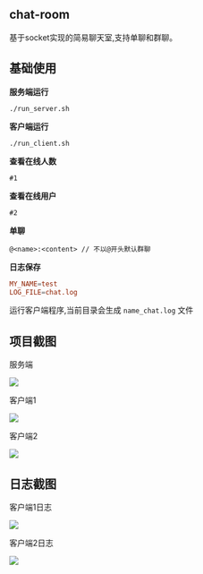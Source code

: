 ## chat-room

基于socket实现的简易聊天室,支持单聊和群聊。

## 基础使用

**服务端运行**

```
./run_server.sh
```

**客户端运行**

```
./run_client.sh
```

**查看在线人数**

```
#1
```

**查看在线用户**

```
#2
```

**单聊**

```
@<name>:<content> // 不以@开头默认群聊
```

**日志保存**

```conf
MY_NAME=test
LOG_FILE=chat.log
```

运行客户端程序,当前目录会生成 `name_chat.log` 文件

## 项目截图

服务端

![](https://cdn.jsdelivr.net/gh/nosleepy/picture@master/img/socket_server.png)

客户端1

![](https://cdn.jsdelivr.net/gh/nosleepy/picture@master/img/socket_client1.png)

客户端2

![](https://cdn.jsdelivr.net/gh/nosleepy/picture@master/img/socket_client2.png)

## 日志截图

客户端1日志

![](https://cdn.jsdelivr.net/gh/nosleepy/picture@master/img/socket_client_log1.png)

客户端2日志

![](https://cdn.jsdelivr.net/gh/nosleepy/picture@master/img/socket_client_log2.png)
